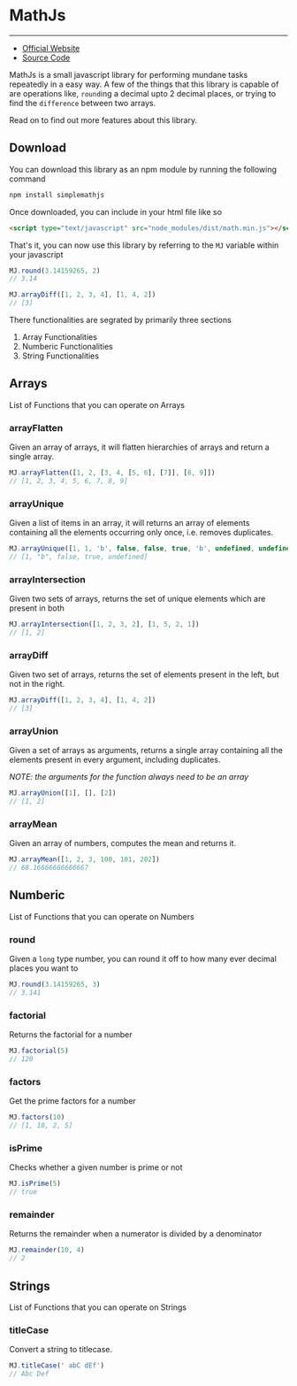 # MathJs
------

- [Official Website](http://kaizer1v.github.io/mathjs/)
- [Source Code](https://github.com/kaizer1v/mathjs)

MathJs is a small javascript library for performing mundane tasks repeatedly
in a easy way. A few of the things that this library is capable of are operations like, 
`round`ing a decimal upto 2 decimal places, or trying to find the `difference` between
two arrays.

Read on to find out more features about this library.

## Download

You can download this library as an npm module by running the following command

```sh
npm install simplemathjs
```

Once downloaded, you can include in your html file like so

```html
<script type="text/javascript" src="node_modules/dist/math.min.js"></script>
```

That's it, you can now use this library by referring to the `MJ` variable
within your javascript

```javascript
MJ.round(3.14159265, 2)
// 3.14

MJ.arrayDiff([1, 2, 3, 4], [1, 4, 2])
// [3]
```

There functionalities are segrated by primarily three sections

1. Array Functionalities
2. Numberic Functionalities
3. String Functionalities

## Arrays

List of Functions that you can operate on Arrays

### arrayFlatten

Given an array of arrays, it will flatten hierarchies of arrays and return a single array.

```javascript
MJ.arrayFlatten([1, 2, [3, 4, [5, 6], [7]], [8, 9]])
// [1, 2, 3, 4, 5, 6, 7, 8, 9]
```

### arrayUnique

Given a list of items in an array, it will returns an array of elements containing all
the elements occurring only once, i.e. removes duplicates.

```javascript
MJ.arrayUnique([1, 1, 'b', false, false, true, 'b', undefined, undefined])
// [1, "b", false, true, undefined]
```

### arrayIntersection

Given two sets of arrays, returns the set of unique elements which are present in
both

```javascript
MJ.arrayIntersection([1, 2, 3, 2], [1, 5, 2, 1])
// [1, 2]
```

### arrayDiff

Given two set of arrays, returns the set of elements present in the left, but not
in the right.

```javascript
MJ.arrayDiff([1, 2, 3, 4], [1, 4, 2])
// [3]
```

### arrayUnion

Given a set of arrays as arguments, returns a single array containing all the elements
present in every argument, including duplicates.

*NOTE: the arguments for the function always need to be an array*

```javascript
MJ.arrayUnion([1], [], [2])
// [1, 2]
```

### arrayMean

Given an array of numbers, computes the mean and returns it.

```javascript
MJ.arrayMean([1, 2, 3, 100, 101, 202])
// 68.16666666666667
```


## Numberic

List of Functions that you can operate on Numbers

### round

Given a `long` type number, you can round it off to how many ever
decimal places you want to

```javascript
MJ.round(3.14159265, 3)
// 3.141
```

### factorial

Returns the factorial for a number

```javascript
MJ.factorial(5)
// 120
```

### factors

Get the prime factors for a number

```javascript
MJ.factors(10)
// [1, 10, 2, 5]
```

### isPrime

Checks whether a given number is prime or not

```javascript
MJ.isPrime(5)
// true
```

### remainder

Returns the remainder when a numerator is divided by a denominator

```javascript
MJ.remainder(10, 4)
// 2
```

## Strings

List of Functions that you can operate on Strings

### titleCase

Convert a string to titlecase.

```javascript
MJ.titleCase(' abC dEf')
// Abc Def
```


